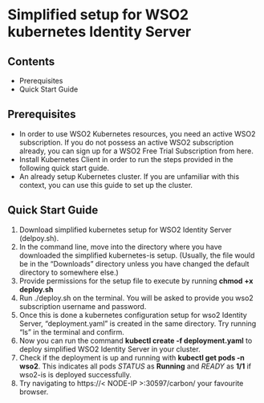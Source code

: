 # Simplified setup for WSO2 kubernetes Identity Server

## Contents
* Prerequisites
* Quick Start Guide

## Prerequisites
* In order to use WSO2 Kubernetes resources, you need an active WSO2 subscription. If you do not possess an active WSO2 subscription already, you can sign up for a WSO2 Free Trial Subscription from here.
* Install Kubernetes  Client in order to run the steps provided in the following quick start guide.
* An already setup Kubernetes cluster. If you are unfamiliar with this context, you can use this guide to set up the cluster.

## Quick Start Guide
1. Download simplified kubernetes setup for WSO2  Identity Server (delpoy.sh). 
1. In the command line, move into the directory where you have downloaded the simplified kubernetes-is setup. (Usually, the file would be in the 
“Downloads” directory unless you have changed the default directory to somewhere else.)
1. Provide permissions for the setup file to execute by running **chmod +x deploy.sh**
1. Run ./deploy.sh on the terminal. You will be asked to provide you wso2 subscription username and password. 
1. Once this is done a kubernetes configuration setup for wso2 Identity Server, “deployment.yaml” is created in the same directory. Try running “ls” in the terminal and confirm.
1. Now you can run the command **kubectl create -f deployment.yaml** to deploy simplified WSO2 Identity Server in your cluster. 
1. Check if the deployment is up and running with **kubectl get pods -n wso2**. This indicates all pods *STATUS* as **Running** and *READY* as **1/1** if wso2-is is deployed successfully.
1. Try navigating to https://< NODE-IP >:30597/carbon/ your favourite browser.



